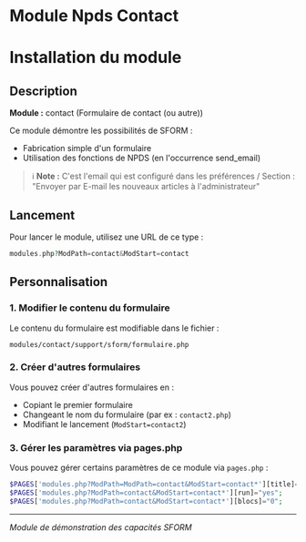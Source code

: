 # Module Npds Contact

# Installation du module

## Description

**Module :** contact (Formulaire de contact (ou autre))

Ce module démontre les possibilités de SFORM :
- Fabrication simple d'un formulaire
- Utilisation des fonctions de NPDS (en l'occurrence send_email)
  
> ℹ️ **Note :** C'est l'email qui est configuré dans les préférences / Section : "Envoyer par E-mail les nouveaux articles à l'administrateur"

## Lancement

Pour lancer le module, utilisez une URL de ce type :

```php
modules.php?ModPath=contact&ModStart=contact
```

## Personnalisation

### 1. Modifier le contenu du formulaire

Le contenu du formulaire est modifiable dans le fichier :
```
modules/contact/support/sform/formulaire.php
```

### 2. Créer d'autres formulaires

Vous pouvez créer d'autres formulaires en :
- Copiant le premier formulaire
- Changeant le nom du formulaire (par ex : `contact2.php`)
- Modifiant le lancement (`ModStart=contact2`)

### 3. Gérer les paramètres via pages.php

Vous pouvez gérer certains paramètres de ce module via `pages.php` :

```php
$PAGES['modules.php?ModPath=ModPath=contact&ModStart=contact*'][title]="[french]Contactez-nous[/french][english]Contact us[/english][chinese]Contact us[/chinese]+|$title+";
$PAGES['modules.php?ModPath=contact&ModStart=contact*'][run]="yes";
$PAGES['modules.php?ModPath=contact&ModStart=contact*'][blocs]="0";
```

---

*Module de démonstration des capacités SFORM*